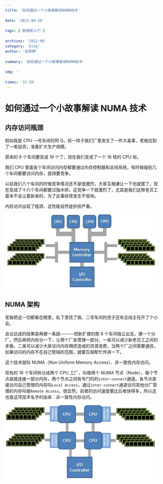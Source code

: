 ```yaml
---
title: '如何通过一个小故事解读NUMA技术'

date: '2022-09-28'

tags: ['数据库入门']

archives: '2022-09'
category: 'blog'
author: '张翠娉'

summary: '如何通过一个小故事解读NUMA技术'

img: ''

times: '15:20'
---
```


# 如何通过一个小故事解读 NUMA 技术

## 内存访问瓶颈

假如我是 CPU 一号车间的阿 Q，前一阵子我们厂里发生了一件大喜事，老板拉到了一笔投资，准备扩大生产规模。

原来的 8 个车间要变成 16 个了，现在我们变成了一个 16 核的 CPU 啦。

我们 CPU 里面各个车间访问内存都要通过内存控制器和总线系统，有时候碰到几个车间都要访问内存，就得要竞争。

以前我们八个车间的时候竞争情况还不是很激烈，大家互相谦让一下也就罢了。现在变成了十六个车间都要过独木桥，这竞争一下就激烈了，尤其是我们这帮老员工基本不会让着新来的，为了此事经常发生不愉快。

内存访问出现了瓶颈，这性能自然是折损严重。

![](./title/v2-951435ff78e1f3c384cd3f53db13fb48_r.png)

## NUMA 架构

老板把这一切都看在眼里，私下里找了我、二号车间的虎子还有总线主任开了个小会。

会议达成的结果是再建一条路-------把新扩建的那 8 个车间独立出去，建一个分厂。然后再把内存分一下，让两个厂各管理一部分。一来可以减少新老员工之间的矛盾，二来可以减少大家访问内存拥挤造成的资源浪费。当两个厂之间需要通信，如果访问的内存不在自己管辖的范围，就要互相帮忙传递一下。

这个技术就叫 NUMA（Non Uniform Memory Access），非一致性内存访问。

现有的 16 个车间拆分成两个 CPU 工厂，叫做两个 NUMA 节点（Node），每个节点直接连接一部分内存，两个节点之间有专门的的`inter-connect`通道。各节点直接访问自己管理的内存叫`Local Access`，通过`inter-connect`通道访问其他分厂管理的内存叫做`Remote Access`。很显然，前者的访问速度要比后者快得多，所以这也是这项技术名字的由来：非一致性内存访问。

![](./title/v2-84feacc92aca8e9b036bc10767c2e7f7_r.png)
